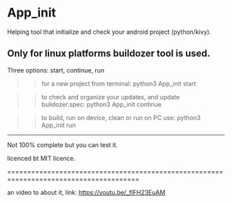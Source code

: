 # App_init
Helping tool that initialize and check your android project (python/kivy).

Only for linux platforms
buildozer tool is used. 
-------------------------------------------------------------------------------------------------------------------------
Three options: start, continue, run
>> for a new project from terminal: python3 App_init start <project name>

>> to check and organize your updates, and update bulidozer.spec: python3 App_init continue <project name>

>> to build, run on device, clean or run on PC use: python3 App_init run <project name>

------------------------------------------------------------------------------------------------------------------------
Not 100% complete but you can test it.

licenced bt MIT licence.

=======================================================================================
 
an video to about it, link: https://youtu.be/_fIFH23EuAM






